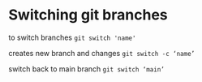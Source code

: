 # Switching git branches

to switch branches
`git switch 'name'`

creates new branch and changes
`git switch -c ‘name’`

switch back to main branch
`git switch ‘main’`
